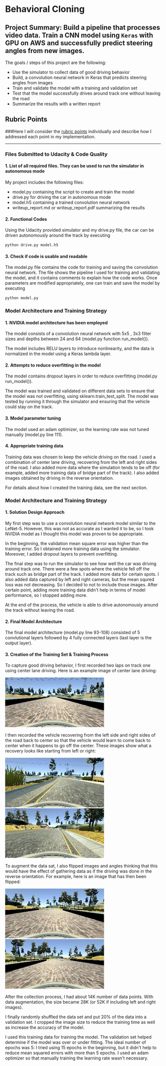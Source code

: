 # Behavioral Cloning
Project Summary: 
Build a pipeline that processes video data. Train a CNN model using `Keras` with GPU on AWS and successfully predict steering angles from new images.
---

The goals / steps of this project are the following:
* Use the simulator to collect data of good driving behavior
* Build, a convolution neural network in Keras that predicts steering angles from images
* Train and validate the model with a training and validation set
* Test that the model successfully drives around track one without leaving the road
* Summarize the results with a written report


[//]: # (Image References)

[image2]: ./examples/center_2017_08_18_00_34_03_908.jpg "Center Image"
[image3]: ./examples/center_2017_08_18_00_33_53_077.jpg "Recovery Image"
[image4]: ./examples/center_2017_08_18_00_49_44_377.jpg "Recovery Image"
[image5]: ./examples/placeholder_small.png "Recovery Image"
[image6]: ./examples/center_2017_08_18_00_34_08_343.jpg "Normal Image"
[image7]: ./examples/center_2017_08_18_00_34_08_343_flipped.jpg "Flipped Image"

## Rubric Points
###Here I will consider the [rubric points](https://review.udacity.com/#!/rubrics/432/view) individually and describe how I addressed each point in my implementation.  

---

### Files Submitted to Udacity & Code Quality 

#### 1. List of all required files. They can be used to run the simulator in autonomous mode

My project includes the following files:
* model.py containing the script to create and train the model
* drive.py for driving the car in autonomous mode
* model.h5 containing a trained convolution neural network 
* writeup_report.md or writeup_report.pdf summarizing the results

#### 2. Functional Codes
Using the Udacity provided simulator and my drive.py file, the car can be driven autonomously around the track by executing 
```sh
python drive.py model.h5
```

#### 3. Check if code is usable and readable

The model.py file contains the code for training and saving the convolution neural network. The file shows the pipeline I used for training and validating the model, and it contains comments to explain how the code works.
Once parameters are modified appropriately, one can train and save the model by executing
```sh
python model.py
```

### Model Architecture and Training Strategy

#### 1. NVIDIA model architecture has been employed 

The model consists of a convolution neural network with 5x5 , 3x3 filter sizes and depths between 24 and 64 (model.py function run_model()). 

The model includes RELU layers to introduce nonlinearity, and the data is normalized in the model using a Keras lambda layer.  

#### 2. Attempts to reduce overfitting in the model

The model contains dropout layers in order to reduce overfitting (model.py run_model()). 

The model was trained and validated on different data sets to ensure that the model was not overfitting, using sklearn.train_test_split. The model was tested by running it through the simulator and ensuring that the vehicle could stay on the track.

#### 3. Model parameter tuning

The model used an adam optimizer, so the learning rate was not tuned manually (model.py line 111).

#### 4. Appropriate training data

Training data was chosen to keep the vehicle driving on the road. I used a combination of center lane driving, recovering from the left and right sides of the road. I also added more data where the simulation tends to be off (for example, added more training data of bridge part of the track). I also added images obtained by driving in the reverse orientation.

For details about how I created the training data, see the next section. 

### Model Architecture and Training Strategy

#### 1. Solution Design Approach

My first step was to use a convolution neural network model similar to the LeNet-5. However, this was not as accurate as I wanted it to be, so I took NVIDIA model as I thought this model was proven to be appropriate.

In the beginning, the validation mean square error was higher than the training error. So I obtained more training data using the simulator. Moreover, I added dropout layers to prevent overfitting. 

The final step was to run the simulator to see how well the car was driving around track one. There were a few spots where the vehicle fell off the track such as bridge part of the track. I added more data for certain spots. I also added data captured by left and right cameras, but the mean squred loss was not decreasing. So I decided to not to include those images. After certain point, adding more training data didn't help in terms of model performance, so I stopped adding more.

At the end of the process, the vehicle is able to drive autonomously around the track without leaving the road.

#### 2. Final Model Architecture

The final model architecture (model.py line 93-108) consisted of 5 convlutional layers followed by 4 fully connected layers (last layer is the output layer). 


#### 3. Creation of the Training Set & Training Process

To capture good driving behavior, I first recorded two laps on track one using center lane driving. Here is an example image of center lane driving:

![center image on the bridge][image2]

I then recorded the vehicle recovering from the left side and right sides of the road back to center so that the vehicle would learn to come back to center when it happens to go off the center. These images show what a recovery looks like starting from left or right:

![recovery from left side of the lane][image3]
![recovery from right side of the lane][image4]


To augment the data sat, I also flipped images and angles thinking that this would have the effect of gathering data as if the driving was done in the reverse orientation. For example, here is an image that has then been flipped:

![image][image6]
![flipped image][image7]


After the collection process, I had about 14K number of data points. With data augmentation, the size became 28K (or 52K if including left and right images).

I finally randomly shuffled the data set and put 20% of the data into a validation set. I cropped the image size to reduce the training time as well as increase the accuracy of the model.

I used this training data for training the model. The validation set helped determine if the model was over or under fitting. The ideal number of epochs was 5: I tried using 15 epochs in the beginning, but it didn't help to reduce mean squared errors with more than 5 epochs. I used an adam optimizer so that manually training the learning rate wasn't necessary.
